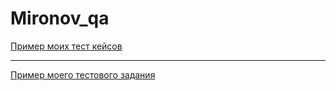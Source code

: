 # Mironov_qa
[Пример моих тест кейсов](https://docs.google.com/spreadsheets/d/1q8hcBHWmUvb9VzryidcCeQL8gqWRGExXJHqGPCQN088/edit?usp=sharing)

---

[Пример моего тестового задания](https://russ132.atlassian.net/jira/software/c/projects/RUS/boards/1?selectedIssue=RUS-3)
